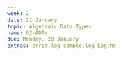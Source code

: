 ```yaml
---
week: 2
date: 21 January
topic: Algebraic Data Types
name: 02-ADTs
due: Monday, 28 January
extras: error.log sample.log Log.hs
---
```

